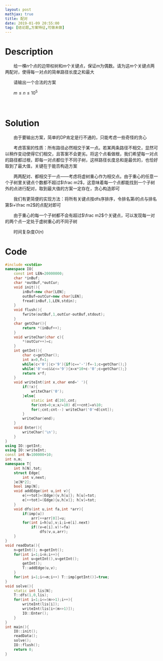```yaml
---
layout: post
mathjax: true
title: 配对
date: 2019-01-09 20:55:00
tag: [结论题,方案特征,可做未做]
---
```

# Description

　　给一棵$n$个点的边带权树和$m$个关键点，保证$m$为偶数。请为这$m$个关键点两两配对，使得每一对点的简单路径长度之和最大

　　请输出一个合法的方案

　　$m\le n \le 10^5$



　　
<!-- more -->
# Solution

　　由于要输出方案，简单的DP肯定是行不通的，只能考虑一些奇怪的贪心

　　考虑答案的性质：所有路径必然相交于某一点。若某两条路径不相交，显然可以稍作变动使得它们相交，且答案不会更劣。将这个点看做根，我们希望每一对点的路径都过根，即每一对点都位于不同子树，这样路径长度总和是最优的，也恰好取到了最大值，关键在于能否构造方案

　　两两配对、都相交于一点——考虑将虚树重心作为相交点。由于重心的任意一个子树里关键点个数都不超过$\frac m2$，这意味着每一个点都能找到一个子树外的点进行配对，取到最大值的方案一定存在，贪心构造即可

　　我们有更简便的实现方法：将所有关键点按dfs序排序，令排名第$i$的点与排名第$i+\frac m2$的点配对即可

　　由于重心的每一个子树都不会有超过$\frac m2$个关键点，可以发现每一对的两个点一定处于虚树重心的不同子树

　　时间复杂度$O(n)$



# Code

```c++
#include <cstdio>
namespace IO{
    const int LEN=20000000;
    char *inBuf;
    char *outBuf,*outCur;
    void init(){
        inBuf=new char[LEN];
        outBuf=outCur=new char[LEN];
        fread(inBuf,1,LEN,stdin);
    }
    void flush(){
        fwrite(outBuf,1,outCur-outBuf,stdout);
    }
    char getChar(){
        return *(inBuf++);
    }
    void writeChar(char c){
        *(outCur++)=c;
    }
    int getInt(){
        char c=getChar();
        int x=0,f=1;
        while(c<'0'||c>'9'){if(c=='-')f=-1;c=getChar();}
        while('0'<=c&&c<='9'){x=x*10+c-'0';c=getChar();}
        return x*f;
    }
    void writeInt(int x,char end=' '){
        if(!x){
            writeChar('0');
        }else{
            static int d[20],cnt;
            for(cnt=0;x;x/=10) d[++cnt]=x%10;
            for(;cnt;cnt--) writeChar('0'+d[cnt]);
        }
        writeChar(end);
    }
    void Enter(){
        writeChar('\n');
    }
}
using IO::getInt;
using IO::writeInt;
const int N=100000+10;
int n,m;
namespace T{
    int h[N],tot;
    struct Edge{
        int v,next;
    }e[N*2];
    bool imp[N];
    void addEdge(int u,int v){
        e[++tot]=(Edge){v,h[u]}; h[u]=tot;
        e[++tot]=(Edge){u,h[v]}; h[v]=tot;
    }
    void dfs(int u,int fa,int *arr){
        if(imp[u])
            arr[++arr[0]]=u;
        for(int i=h[u],v;i;i=e[i].next)
            if((v=e[i].v)!=fa)
                dfs(v,u,arr);
    }
}
void readData(){
    n=getInt(); m=getInt();
    for(int i=1;i<n;i++){
        int u=getInt(),v=getInt();
        getInt();
        T::addEdge(u,v);
    }
    for(int i=1;i<=m;i++) T::imp[getInt()]=true;
}
void solve(){
    static int lis[N];
    T::dfs(1,0,lis);
    for(int i=1;i<=(m>>1);i++){
        writeInt(lis[i]);
        writeInt(lis[i+(m>>1)]);
        IO::Enter();
    }
}
int main(){
    IO::init();
    readData();
    solve();
    IO::flush();
    return 0;
}
```

